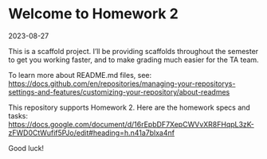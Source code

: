 # Welcome to Homework 2
2023-08-27

This is a scaffold project. I’ll be providing scaffolds throughout the
semester to get you working faster, and to make grading much easier for
the TA team.

To learn more about README.md files, see:
<https://docs.github.com/en/repositories/managing-your-repositorys-settings-and-features/customizing-your-repository/about-readmes>

This repository supports Homework 2. Here are the homework specs and
tasks:
<https://docs.google.com/document/d/16rEpbDF7XepCWVvXR8FHqpL3zK-zFWD0CtWufif5PJo/edit#heading=h.n41a7blxa4nf>

Good luck!
